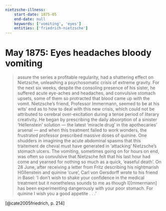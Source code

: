 ```yaml
---
nietzsche-illness:
    start-date: 1875-05
    end-date: null
    keywords: ['vomiting', 'eyes']
    entities: ['friedrich-nietzsche']
---
```


# May 1875: Eyes headaches bloody vomiting

> assure the series a profitable regularity, had a shattering effect on
> Nietzsche, unleashing a psychosomatic crisis of extreme gravity. For the next
> six weeks, despite the consoling presence of his sister, he suffered acute
> eye-aches and headaches, and convulsive stomach upsets, some of them so
> protracted that blood came up with the vomit.  Nietzsche’s friend, Professor
> Immermann, seemed to be at his wits’ end as to how to deal with this new
> crisis, which could not be attributed to cerebral over-excitation during a
> tense period of literary creativity. He began by prescribing the daily
> absorption of a sinister ‘Héllenstein’ solution — the latest ‘miracle drug’
> in the apothecaries’ arsenal — and when this treatment failed to work
> wonders, the frustrated professor prescribed massive doses of quinine. One
> shudders in imagining the acute abdominal spasms that this traitement de
> cheval must have generated in ‘attacking’ Nietzsche’s stomach ulcers. The
> vomiting, sometimes going on for hours on end, was often so convulsive that
> Nietzsche felt that his last hour had come and yearned for nothing so much as
> a quick, ‘easeful death’.  On 28 June, after receiving a letter from Fritz
> describing his nightmarish HGllenstein and quinine ‘cure’, Carl von Gersdorff
> wrote to his friend in Basel: ‘I don’t wish to shake your confidence in the
> medical treatment but it nonetheless sounds to me as though I[{mmermann] has
> been experimenting dangerously with your poor stomach. For quinine I wish you
> a good appetite . . .’

[@cate2005friedrich, p. 214]

